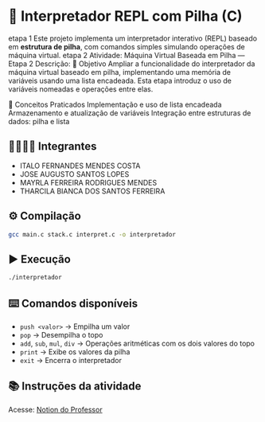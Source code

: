 # 🧠 Interpretador REPL com Pilha (C)
etapa 1
Este projeto implementa um interpretador interativo (REPL) baseado em **estrutura de pilha**, com comandos simples simulando operações de máquina virtual.
etapa 2 
Atividade: Máquina Virtual Baseada em Pilha — Etapa 2 Descrição: 🎯 Objetivo Ampliar a funcionalidade do interpretador da máquina virtual baseado em pilha, implementando uma memória de variáveis usando uma lista encadeada. Esta etapa introduz o uso de variáveis nomeadas e operações entre elas.

🧠 Conceitos Praticados Implementação e uso de lista encadeada Armazenamento e atualização de variáveis Integração entre estruturas de dados: pilha e lista

## 👨‍👩‍👧‍👦 Integrantes
- ITALO FERNANDES MENDES COSTA
- JOSE AUGUSTO SANTOS LOPES
- MAYRLA FERREIRA RODRIGUES MENDES
- THARCILA BIANCA DOS SANTOS FERREIRA

## ⚙️ Compilação
```bash
gcc main.c stack.c interpret.c -o interpretador
```

## ▶️ Execução
```bash
./interpretador
```

## ⌨️ Comandos disponíveis
- `push <valor>` → Empilha um valor
- `pop` → Desempilha o topo
- `add`, `sub`, `mul`, `div` → Operações aritméticas com os dois valores do topo
- `print` → Exibe os valores da pilha
- `exit` → Encerra o interpretador

## 📚 Instruções da atividade
Acesse: [Notion do Professor](https://profsergiocosta.notion.site/Laborat-rio-Um-REPL-para-uma-m-quina-baseada-em-pilha-31614c015b68430c864077eb25d214b2)
